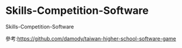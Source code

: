 # Skills-Competition-Software
Skills-Competition-Software

參考:https://github.com/damody/taiwan-higher-school-software-game
